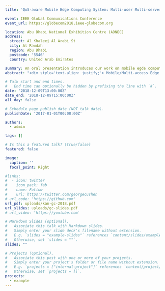 ```yaml
---
title: 'QoS-aware Mobile Edge Computing System: Multi-user Multi-server Scenario'

event: IEEE Global Communications Conference
event_url: https://globecom2018.ieee-globecom.org

location: Abu Dhabi National Exhibition Centre (ADNEC)
address:
  street: Al Khaleej Al Arabi St
  city: Al Rawdah
  region: Abu Dhabi
  postcode: '5546'
  country: United Arab Emirates

summary: An oral presentation introduces our work on mobile egde computing system at GLOBECOM.
abstract: "<div style='text-align: justify;'> Mobile/Multi-access Edge Computing (MEC) system is a kind of fog computing system to provide computation resources at the edge of Radio Access Network (RAN). In this paper, we discuss offloading decision and resource allocation of both radio resources and computation resources which are both the crucial issues in MEC system. Moreover, we study a multi-server system which is more consistent with practical MEC system in the future rather than single-server system, and load distribution is introduced into our system to leverage the computation resources of MEC servers effectively. The objective of our work is to promote QoS, and thus we formulate a cost minimization problem by modeling QoS of the end users with our self-defined cost function. A heuristic algorithm is developed and compared with other schemes. Numerical results verify that our proposed algorithm significantly enhances QoS and gains a large performance gap over other schemes.</div>"

# Talk start and end times.
#   End time can optionally be hidden by prefixing the line with `#`.
date: '2018-12-09T13:00:00Z'
date_end: '2018-12-09T15:00:00Z'
all_day: false

# Schedule page publish date (NOT talk date).
publishDate: '2017-01-01T00:00:00Z'

authors:
  - admin

tags: []

# Is this a featured talk? (true/false)
featured: false

image:
  caption: ''
  focal_point: Right

#links:
#  - icon: twitter
#    icon_pack: fab
#    name: Follow
#    url: https://twitter.com/georgecushen
# url_code: 'https://github.com'
url_pdf: uploads/kan-gc-2018.pdf
url_slides: uploads/gc-slides.pdf
# url_video: 'https://youtube.com'

# Markdown Slides (optional).
#   Associate this talk with Markdown slides.
#   Simply enter your slide deck's filename without extension.
#   E.g. `slides = "example-slides"` references `content/slides/example-slides.md`.
#   Otherwise, set `slides = ""`.
slides: ""

# Projects (optional).
#   Associate this post with one or more of your projects.
#   Simply enter your project's folder or file name without extension.
#   E.g. `projects = ["internal-project"]` references `content/project/deep-learning/index.md`.
#   Otherwise, set `projects = []`.
projects:
  - example
---
```

